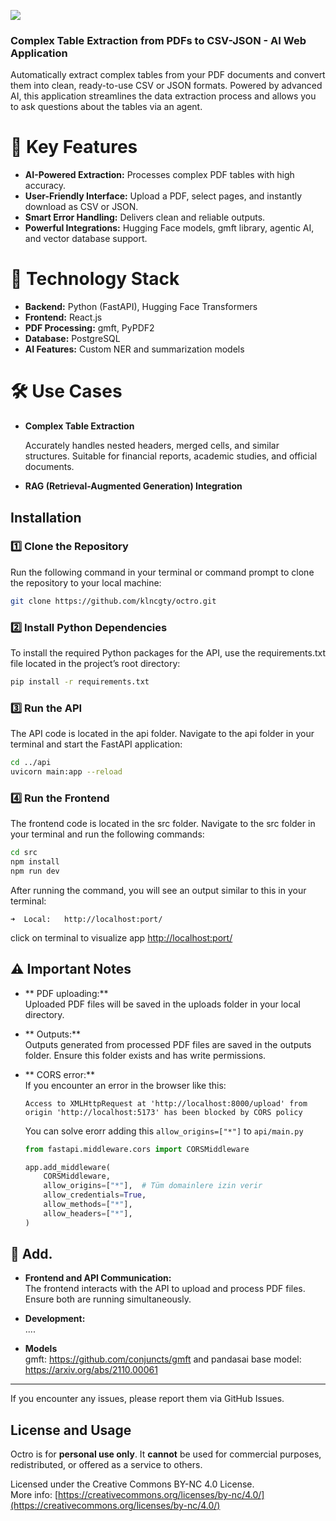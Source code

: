 
[![](https://img.youtube.com/vi/RXAh17zc1T0/maxresdefault.jpg)](https://youtu.be/RXAh17zc1T0)



### Complex Table Extraction from PDFs to CSV-JSON - AI Web Application

Automatically extract complex tables from your PDF documents and convert them into clean, ready-to-use CSV or JSON formats. Powered by advanced AI, this application streamlines the data extraction process and allows you to ask questions about the tables via an agent.

# 🚀 Key Features 

- **AI-Powered Extraction:** Processes complex PDF tables with high accuracy.
- **User-Friendly Interface:** Upload a PDF, select pages, and instantly download as CSV or JSON.
- **Smart Error Handling:** Delivers clean and reliable outputs.
- **Powerful Integrations:** Hugging Face models, gmft library, agentic AI, and vector database support.

# 🔧 Technology Stack

- **Backend:** Python (FastAPI), Hugging Face Transformers
- **Frontend:** React.js
- **PDF Processing:** gmft, PyPDF2
- **Database:** PostgreSQL
- **AI Features:** Custom NER and summarization models

# 🛠 Use Cases
- **Complex Table Extraction**

  Accurately handles nested headers, merged cells, and similar structures.
  Suitable for financial reports, academic studies, and official documents.
- **RAG (Retrieval-Augmented Generation) Integration**




## Installation

### 1️⃣ Clone the Repository

Run the following command in your terminal or command prompt to clone the repository to your local machine:
```bash
git clone https://github.com/klncgty/octro.git
```

### 2️⃣ Install Python Dependencies

To install the required Python packages for the API, use the requirements.txt file located in the project’s root directory:
```bash
pip install -r requirements.txt
```

### 3️⃣ Run the API

The API code is located in the api folder. Navigate to the api folder in your terminal and start the FastAPI application:
```bash
cd ../api
uvicorn main:app --reload
```

### 4️⃣ Run the Frontend

The frontend code is located in the src folder. Navigate to the src folder in your terminal and run the following commands:
```bash
cd src
npm install
npm run dev
```

After running the command, you will see an output similar to this in your terminal:
```
➜  Local:   http://localhost:port/
```

click on terminal to visualize app [http://localhost:port/](http://localhost:port/) 


## ⚠️ Important Notes

- ** PDF uploading:**  
  Uploaded PDF files will be saved in the uploads folder in your local directory.
- ** Outputs:**  
Outputs generated from processed PDF files are saved in the outputs folder. Ensure this folder exists and has write permissions.
- ** CORS error:**  
If you encounter an error in the browser like this:
  ```
  Access to XMLHttpRequest at 'http://localhost:8000/upload' from origin 'http://localhost:5173' has been blocked by CORS policy
  ```

  You can solve erorr  adding this `allow_origins=["*"]`  to `api/main.py`  

  ```python
  from fastapi.middleware.cors import CORSMiddleware

  app.add_middleware(
      CORSMiddleware,
      allow_origins=["*"],  # Tüm domainlere izin verir
      allow_credentials=True,
      allow_methods=["*"],
      allow_headers=["*"],
  )
  ```

## 📌 Add.

- **Frontend and API Communication:**  
The frontend interacts with the API to upload and process PDF files. Ensure both are running simultaneously.
- **Development:**  
 ....


- **Models**  
   gmft: https://github.com/conjuncts/gmft and
  pandasai base model: https://arxiv.org/abs/2110.00061

---

If you encounter any issues, please report them via GitHub Issues.

## License and Usage

Octro is for **personal use only**. It **cannot** be used for commercial purposes, redistributed, or offered as a service to others.

Licensed under the Creative Commons BY-NC 4.0 License.  
More info: [https://creativecommons.org/licenses/by-nc/4.0/](https://creativecommons.org/licenses/by-nc/4.0/)



